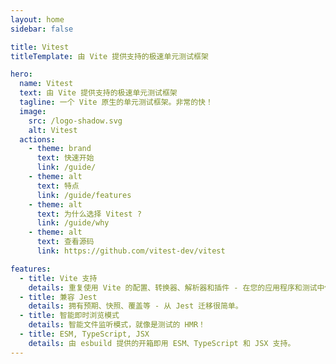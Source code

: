 ```yaml
---
layout: home
sidebar: false

title: Vitest
titleTemplate: 由 Vite 提供支持的极速单元测试框架

hero:
  name: Vitest
  text: 由 Vite 提供支持的极速单元测试框架
  tagline: 一个 Vite 原生的单元测试框架。非常的快！
  image:
    src: /logo-shadow.svg
    alt: Vitest
  actions:
    - theme: brand
      text: 快速开始
      link: /guide/
    - theme: alt
      text: 特点
      link: /guide/features
    - theme: alt
      text: 为什么选择 Vitest ?
      link: /guide/why
    - theme: alt
      text: 查看源码
      link: https://github.com/vitest-dev/vitest

features:
  - title: Vite 支持
    details: 重复使用 Vite 的配置、转换器、解析器和插件 - 在您的应用程序和测试中保持一致。
  - title: 兼容 Jest
    details: 拥有预期、快照、覆盖等 - 从 Jest 迁移很简单。
  - title: 智能即时浏览模式
    details: 智能文件监听模式，就像是测试的 HMR！
  - title: ESM, TypeScript, JSX
    details: 由 esbuild 提供的开箱即用 ESM、TypeScript 和 JSX 支持。
---
```

